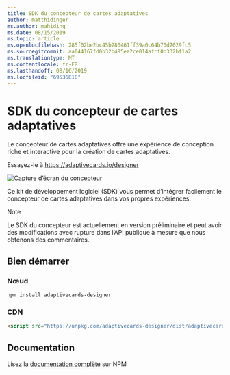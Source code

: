 ```yaml
---
title: SDK du concepteur de cartes adaptatives
author: matthidinger
ms.author: mahiding
ms.date: 08/15/2019
ms.topic: article
ms.openlocfilehash: 285f02be2bc45b280461ff39a0c64b70d7029fc5
ms.sourcegitcommit: aa044167fd0b32b485ea2ce014afcf0b332bf1a2
ms.translationtype: MT
ms.contentlocale: fr-FR
ms.lasthandoff: 08/16/2019
ms.locfileid: "69536818"
---
```

# <a name="adaptive-cards-designer-sdk"></a>SDK du concepteur de cartes adaptatives

Le concepteur de cartes adaptatives offre une expérience de conception riche et interactive pour la création de cartes adaptatives.

Essayez-le à https://adaptivecards.io/designer

![Capture d’écran du concepteur](../content/designer.png)

Ce kit de développement logiciel (SDK) vous permet d’intégrer facilement le concepteur de cartes adaptatives dans vos propres expériences.

> [!NOTE]
> 
> Le SDK du concepteur est actuellement en version préliminaire et peut avoir des modifications avec rupture dans l’API publique à mesure que nous obtenons des commentaires.

## <a name="get-started"></a>Bien démarrer

### <a name="node"></a>Nœud

```console
npm install adaptivecards-designer
```

### <a name="cdn"></a>CDN

```html
<script src="https://unpkg.com/adaptivecards-designer/dist/adaptivecards-designer.js"></script>
```

## <a name="documentation"></a>Documentation 

Lisez la [documentation complète](https://www.npmjs.com/package/adaptivecards-designer) sur NPM
